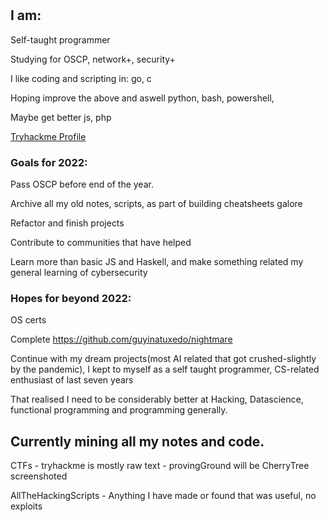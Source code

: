 #

## I am:
Self-taught programmer

Studying for OSCP, network+, security+

I like coding and scripting in: go, c

Hoping improve the above and aswell python, bash, powershell, 

Maybe get better js, php

[Tryhackme Profile](https://tryhackme.com/p/nvm)

### Goals for 2022:
Pass OSCP before end of the year.

Archive all my old notes, scripts, as part of building cheatsheets galore

Refactor and finish projects

Contribute to communities that have helped

Learn more than basic JS and Haskell, and make something related my general learning of cybersecurity 

### Hopes for beyond 2022:

OS certs

Complete https://github.com/guyinatuxedo/nightmare

Continue with my dream projects(most AI related that got crushed-slightly by the pandemic), I kept to myself as a self taught programmer, CS-related enthusiast of last seven years

That realised I need to be considerably better at Hacking, Datascience, functional programming and programming generally.

## Currently mining all my notes and code.

CTFs - tryhackme is mostly raw text 
     - provingGround will be CherryTree screenshoted

AllTheHackingScripts - Anything I have made or found that was useful, no exploits  

